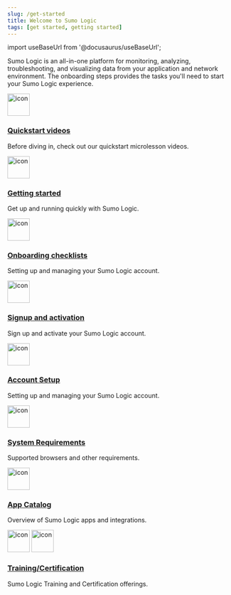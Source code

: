 ```yaml
---
slug: /get-started
title: Welcome to Sumo Logic
tags: [get started, getting started]
---
```


import useBaseUrl from '@docusaurus/useBaseUrl';

Sumo Logic is an all-in-one platform for monitoring, analyzing, troubleshooting, and visualizing data from your application and network environment. The onboarding steps provides the tasks you'll need to start your Sumo Logic experience.

<div className="box-wrapper" markdown="1">
<div className="box box1 card">
  <div className="container">
  <img src={useBaseUrl('img/icons/business/video.png')} alt="icon" width="50"/>
  <h3><a href="/docs/get-started/overview">Quickstart videos</a></h3>
  <p>Before diving in, check out our quickstart microlesson videos.</p>
  </div>
</div>
<div className="box box2 card">
  <div className="container">
  <img src={useBaseUrl('img/icons/general/check-mark.png')} alt="icon" width="50"/>
  <h3><a href="/docs/get-started/onboarding">Getting started</a></h3>
  <p>Get up and running quickly with Sumo Logic.</p>
  </div>
</div>
<div className="box box3 card">
  <div className="container">
  <img src={useBaseUrl('img/icons/general/check-mark.png')} alt="icon" width="50"/>
  <h3><a href="/docs/get-started/onboarding-checklists">Onboarding checklists</a></h3>
  <p>Setting up and managing your Sumo Logic account.</p>
  </div>
</div>
<div className="box box4 card">
  <div className="container">
    <img src={useBaseUrl('img/icons/general/check-mark.png')} alt="icon" width="50"/>
  <h3><a href="/docs/get-started/sign-up">Signup and activation</a></h3>
  <p>Sign up and activate your Sumo Logic account.</p>
  </div>
</div>
<div className="box box5 card">
  <div className="container">
  <img src={useBaseUrl('img/icons/business/user-permissions.png')} alt="icon" width="50"/>
  <h3><a href="/docs/get-started/account-setup">Account Setup</a></h3>
  <p>Setting up and managing your Sumo Logic account.</p>
  </div>
</div>
<div className="box box6 card">
  <div className="container">
    <img src={useBaseUrl('img/icons/cloud/machine.png')} alt="icon" width="50"/>
  <h3><a href="/docs/get-started/system-requirements">System Requirements</a></h3>
  <p>Supported browsers and other requirements.</p>
  </div>
</div>
<div className="box box7 card">
  <div className="container">
  <img src={useBaseUrl('img/icons/cloud/apps.png')} alt="icon" width="50"/>
  <h3><a href="/docs/get-started/apps-integrations">App Catalog</a></h3>
  <p>Overview of Sumo Logic apps and integrations.</p>
  </div>
</div>
<div className="box box8 card">
  <div className="container">
  <img src={useBaseUrl('img/icons/general/training.png')} alt="icon" width="50"/>
  <img src={useBaseUrl('img/icons/general/certification.png')} alt="icon" width="50"/>
  <h3><a href="/docs/get-started/library">Training/Certification</a></h3>
  <p>Sumo Logic Training and Certification offerings.</p>
  </div>
</div>
</div>

